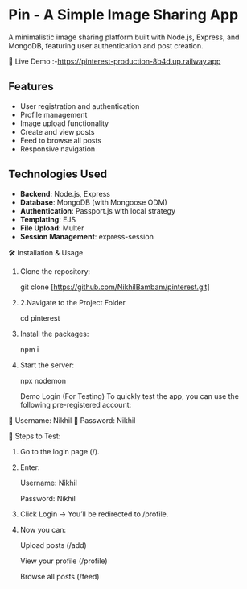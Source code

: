 ﻿# Pin - A Simple Image Sharing App

A minimalistic image sharing platform built with Node.js, Express, and MongoDB, featuring user authentication and post creation.

🚀 Live Demo :-https://pinterest-production-8b4d.up.railway.app

## Features

- User registration and authentication
- Profile management
- Image upload functionality
- Create and view posts
- Feed to browse all posts
- Responsive navigation

## Technologies Used

- **Backend**: Node.js, Express
- **Database**: MongoDB (with Mongoose ODM)
- **Authentication**: Passport.js with local strategy
- **Templating**: EJS
- **File Upload**: Multer
- **Session Management**: express-session

🛠️ Installation & Usage

1. Clone the repository:

   git clone [https://github.com/NikhilBambam/pinterest.git]

2. 2.Navigate to the Project Folder

   cd pinterest

3. Install the packages:
   
   npm i

4. Start the server:

   npx nodemon


   Demo Login (For Testing)
To quickly test the app, you can use the following pre-registered account:

🔹 Username: Nikhil
🔹 Password: Nikhil

🔴 Steps to Test:

1. Go to the login page (/).

2. Enter:

    Username: Nikhil

    Password: Nikhil

3. Click Login → You’ll be redirected to /profile.

4. Now you can:

    Upload posts (/add)

    View your profile (/profile)

    Browse all posts (/feed)

